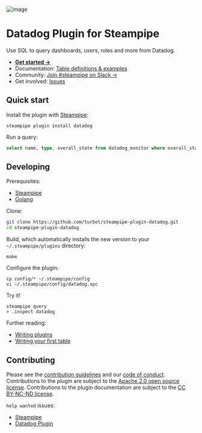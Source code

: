 ![image](https://hub.steampipe.io/images/plugins/turbot/datadog-social-graphic.png)

# Datadog Plugin for Steampipe

Use SQL to query dashboards, users, roles and more from Datadog.

- **[Get started →](https://hub.steampipe.io/plugins/turbot/datadog)**
- Documentation: [Table definitions & examples](https://hub.steampipe.io/plugins/turbot/datadog/tables)
- Community: [Join #steampipe on Slack →](https://turbot.com/community/join)
- Get involved: [Issues](https://github.com/turbot/steampipe-plugin-datadog/issues)

## Quick start

Install the plugin with [Steampipe](https://steampipe.io):

```shell
steampipe plugin install datadog
```

Run a query:

```sql
select name, type, overall_state from datadog_monitor where overall_state in ('Alert', 'Warn');
```

## Developing

Prerequisites:

- [Steampipe](https://steampipe.io/downloads)
- [Golang](https://golang.org/doc/install)

Clone:

```sh
git clone https://github.com/turbot/steampipe-plugin-datadog.git
cd steampipe-plugin-datadog
```

Build, which automatically installs the new version to your `~/.steampipe/plugins` directory:

```
make
```

Configure the plugin:

```
cp config/* ~/.steampipe/config
vi ~/.steampipe/config/datadog.spc
```

Try it!

```
steampipe query
> .inspect datadog
```

Further reading:

- [Writing plugins](https://steampipe.io/docs/develop/writing-plugins)
- [Writing your first table](https://steampipe.io/docs/develop/writing-your-first-table)

## Contributing

Please see the [contribution guidelines](https://github.com/turbot/steampipe/blob/main/CONTRIBUTING.md) and our [code of conduct](https://github.com/turbot/steampipe/blob/main/CODE_OF_CONDUCT.md). Contributions to the plugin are subject to the [Apache 2.0 open source license](https://github.com/turbot/steampipe-plugin-datadog/blob/main/LICENSE). Contributions to the plugin documentation are subject to the [CC BY-NC-ND license](https://github.com/turbot/steampipe-plugin-datadog/blob/main/docs/LICENSE).

`help wanted` issues:

- [Steampipe](https://github.com/turbot/steampipe/labels/help%20wanted)
- [Datadog Plugin](https://github.com/turbot/steampipe-plugin-datadog/labels/help%20wanted)

